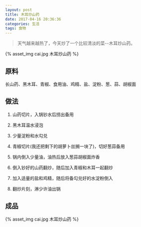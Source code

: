 ```yaml
---
layout: post
title: 木耳炒山药
date: 2017-04-16 20:36:36
categories: 生活
tags: 食物
---
```


> 天气越来越热了，今天炒了一个比较清淡的菜--木耳炒山药。

{% asset_img cai.jpg 木耳炒山药 %}

## 原料

长山药、黑木耳、青椒、食用油、鸡精、盐、淀粉、葱、蒜、胡椒面

<!-- more -->

## 做法

1. 山药切片，入锅钞水后捞出备用

2. 黑木耳温水浸泡

3. 少量淀粉和水勾兑

4. 青椒切片(我还把剩下的胡萝卜丝搁一块了)，切好葱蒜备用

5. 锅内倒入少量油，油热后放入葱蒜胡椒面炸香

6. 倒入钞好的山药翻炒，随后加入青椒和木耳一起翻炒

7. 加入适量的盐和鸡精，随后将备勾兑好的水淀粉倒入

8. 翻炒片刻，淋少许油出锅

## 成品

{% asset_img cai.jpg 木耳炒山药 %}


